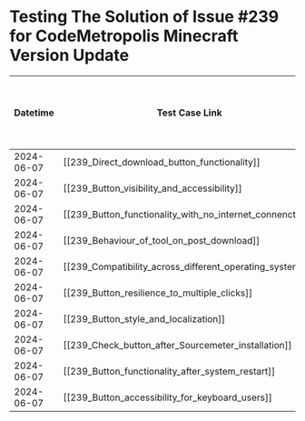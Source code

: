 # Testing The Solution of Issue #239 for CodeMetropolis Minecraft Version Update

| Datetime         | Test Case Link                                                                              | Tester           | Passed/Failed | Links to issues (if a bug is found)                             | Consequences (if the test case needs to be fixed) |
| ---------------- | ------------------------------------------------------------------------------------------- | ---------------- | ------------- | --------------------------------------------------------------- | ------------------------------------------------- |
| 2024-06-07       | [[239_Direct_download_button_functionality]]                                              | Búcsú Áron       | Failed        |                                                                 |                                                   |
| 2024-06-07       | [[239_Button_visibility_and_accessibility]]                        | Búcsú Áron       | Failed        |                                                                 |                                                   |
| 2024-06-07       | [[239_Button_functionality_with_no_internet_connenction]]                        | Búcsú Áron       | Failed        |                                                                 |                                                   |
| 2024-06-07       | [[239_Behaviour_of_tool_on_post_download]]                                       | Búcsú Áron       | Failed        |                                                                 |                                                   |
| 2024-06-07       | [[239_Compatibility_across_different_operating_systems]]                                     | Búcsú Áron       | Failed        |                                                                 |                                                   |
| 2024-06-07       | [[239_Button_resilience_to_multiple_clicks]]                                     | Búcsú Áron       | Failed        |                                                                 |                                                   |
| 2024-06-07       | [[239_Button_style_and_localization]]                        | Búcsú Áron       | Failed        |                                                                 |                                                   |
| 2024-06-07       | [[239_Check_button_after_Sourcemeter_installation]]                      | Búcsú Áron       | Failed        |                                                                 |                                                   |
| 2024-06-07       | [[239_Button_functionality_after_system_restart]]                      | Búcsú Áron       | Failed        |                                                                 |                                                   |
| 2024-06-07       | [[239_Button_accessibility_for_keyboard_users]]                      | Búcsú Áron       | Failed        |                                                                 |                                                   |